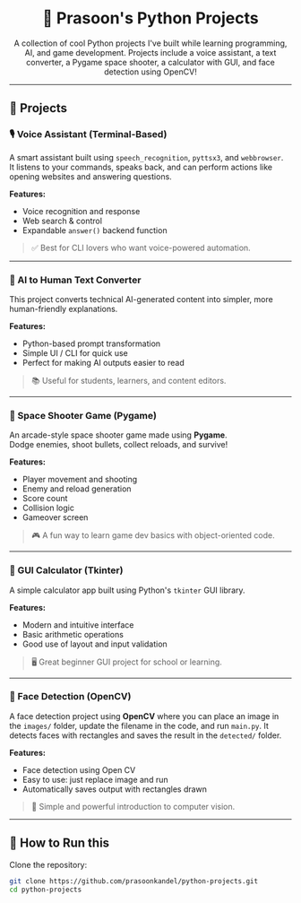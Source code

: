 <h1 align="center">🐍 Prasoon's Python Projects</h1>

<p align="center">
  A collection of cool Python projects I've built while learning programming, AI, and game development.  
  Projects include a voice assistant, a text converter, a Pygame space shooter, a calculator with GUI, and face detection using OpenCV!
</p>

---

## 🚀 Projects

### 🎙️ Voice Assistant (Terminal-Based)
A smart assistant built using `speech_recognition`, `pyttsx3`, and `webbrowser`.  
It listens to your commands, speaks back, and can perform actions like opening websites and answering questions.

**Features:**
- Voice recognition and response
- Web search & control
- Expandable `answer()` backend function

> ✅ Best for CLI lovers who want voice-powered automation.

---

### 🧠 AI to Human Text Converter
This project converts technical AI-generated content into simpler, more human-friendly explanations.

**Features:**
- Python-based prompt transformation
- Simple UI / CLI for quick use
- Perfect for making AI outputs easier to read

> 📚 Useful for students, learners, and content editors.

---

### 🚀 Space Shooter Game (Pygame)
An arcade-style space shooter game made using **Pygame**.  
Dodge enemies, shoot bullets, collect reloads, and survive!

**Features:**
- Player movement and shooting
- Enemy and reload generation
- Score count
- Collision logic
- Gameover screen

> 🎮 A fun way to learn game dev basics with object-oriented code.

---

### 🧮 GUI Calculator (Tkinter)
A simple calculator app built using Python's `tkinter` GUI library.

**Features:**
- Modern and intuitive interface
- Basic arithmetic operations
- Good use of layout and input validation

> 🖥️ Great beginner GUI project for school or learning.

---

### 🧍 Face Detection (OpenCV)
A face detection project using **OpenCV** where you can place an image in the `images/` folder, update the filename in the code, and run `main.py`. It detects faces with rectangles and saves the result in the `detected/` folder.

**Features:**
- Face detection using Open CV
- Easy to use: just replace image and run
- Automatically saves output with rectangles drawn

> 📸 Simple and powerful introduction to computer vision.

---

## 📁 How to Run this

Clone the repository:

```bash
git clone https://github.com/prasoonkandel/python-projects.git
cd python-projects

